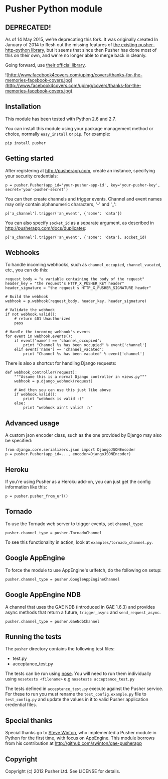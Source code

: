 # Pusher Python module

## DEPRECATED!

As of 14 May 2015, we're deprecating this fork. It was originally created In January of 2014 to flesh out the missing features of [the existing pusher-http-python library](https://github.com/rcrdclub/pusher_client_python/tree/94dcdd3a7cec266df86ae8d4355c5bb81505683c), but it seems that since then Pusher has done most of this on their own, and we're no longer able to merge back in cleanly.

Going forward, use [their official library](https://github.com/pusher/pusher-http-python).

![http://www.facebook4covers.com/upimg/covers/thanks-for-the-memories-facebook-covers.jpg](http://www.facebook4covers.com/upimg/covers/thanks-for-the-memories-facebook-covers.jpg)

## Installation

This module has been tested with Python 2.6 and 2.7.

You can install this module using your package management method or choice, normally `easy_install` or `pip`. For example:

    pip install pusher

## Getting started

After registering at <http://pusherapp.com>, create an instance, specifying your security credentials:

    p = pusher.Pusher(app_id='your-pusher-app-id', key='your-pusher-key', secret='your-pusher-secret')

You can then create channels and trigger events. Channel and event names may only contain alphanumeric characters, '-' and '_':

    p['a_channel'].trigger('an_event', {'some': 'data'})


You can also specify `socket_id` as a separate argument, as described in <http://pusherapp.com/docs/duplicates>:

    p['a_channel'].trigger('an_event', {'some': 'data'}, socket_id)

## Webhooks

To handle incoming webhooks, such as `channel_occupied`, `channel_vacated`, etc., you can do this:

    request_body = "a variable containing the body of the request"
    header_key = "the request's HTTP_X_PUSHER_KEY header"
    header_signature = "the request's HTTP_X_PUSHER_SIGNATURE header"

    # Build the webhook
    webhook = p.webhook(request_body, header_key, header_signature)

    # Validate the webhook
    if not webhook.valid():
        # return 401 Unauthorized
        pass

    # Handle the incoming webhook's events
    for event in webhook.events():
        if event['name'] == 'channel_occupied':
            print "Channel %s has been occupied" % event['channel']
        elif event['name'] == 'channel_vacated':
            print "Channel %s has been vacated" % event['channel']

There is also a shortcut for handling Django requests:

    def webhook_controller(request):
        """Assume this is a normal Django controller in views.py"""
        webhook = p.django_webhook(request)

        # And then you can use this just like above
        if webhook.valid():
            print "webhook is valid :)"
        else:
            print "webhook ain't valid! :\"

## Advanced usage

A custom json encoder class, such as the one provided by Django may also be specified:

    from django.core.serializers.json import DjangoJSONEncoder
    p = pusher.Pusher(app_id=..., encoder=DjangoJSONEncoder)

## Heroku

If you're using Pusher as a Heroku add-on, you can just get the config information like this:

    p = pusher.pusher_from_url()

## Tornado

To use the Tornado web server to trigger events, set `channel_type`:

    pusher.channel_type = pusher.TornadoChannel

To see this functionality in action, look at `examples/tornado_channel.py`.

## Google AppEngine

To force the module to use AppEngine's urlfetch, do the following on setup:

    pusher.channel_type = pusher.GoogleAppEngineChannel

## Google AppEngine NDB

A channel that uses the GAE NDB (introduced in GAE 1.6.3) and provides async methods that return a future, `trigger_async` and `send_request_async`.

    pusher.channel_type = pusher.GaeNdbChannel

## Running the tests

The `pusher` directory contains the following test files:

* test.py
* acceptance_test.py

The tests can be run using [nose](http://readthedocs.org/docs/nose/en/latest/). You will need to run them individually using `nosetests <filename>` e.g `nosetests acceptance_test.py`
  
The tests defined in `acceptance_test.py` execute against the Pusher service. For these to run you must rename the `test_config.example.py` file to `test_config.py` and update the values in it to valid Pusher application credential files.

## Special thanks

Special thanks go to [Steve Winton](http://www.nixonmcinnes.co.uk/people/steve/), who implemented a Pusher module in Python for the first time, with focus on AppEngine. This module borrows from his contribution at <http://github.com/swinton/gae-pusherapp>

## Copyright

Copyright (c) 2012 Pusher Ltd. See LICENSE for details.
